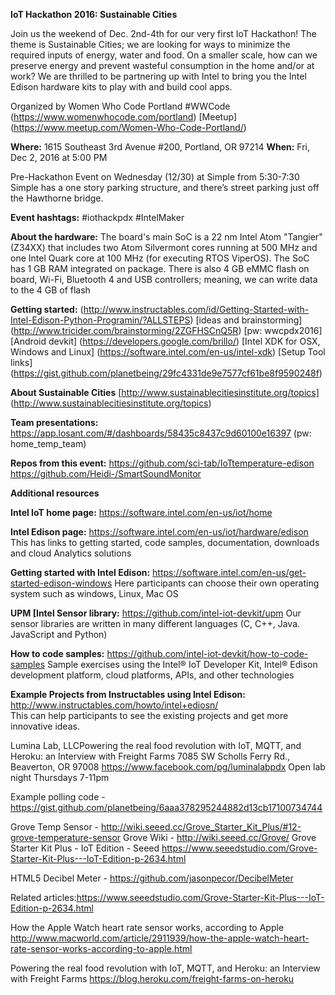 **IoT Hackathon 2016: Sustainable Cities**

Join us the weekend of Dec. 2nd-4th for our very first IoT Hackathon! 
The theme is Sustainable Cities; we are looking for ways to minimize 
the required inputs of energy, water and food. On a smaller scale, how 
can we preserve energy and prevent wasteful consumption in the home and/or 
at work? We are thrilled to be partnering up with Intel to bring you the 
Intel Edison hardware kits to play with and build cool apps.

Organized by Women Who Code Portland #WWCode
(https://www.womenwhocode.com/portland)
[Meetup] (https://www.meetup.com/Women-Who-Code-Portland/)

**Where:** 1615 Southeast 3rd Avenue #200, Portland, OR 97214
**When:** Fri, Dec 2, 2016 at 5:00 PM

Pre-Hackathon Event on Wednesday (12/30) at Simple from 5:30-7:30
Simple has a one story parking structure, and there’s street parking just off the Hawthorne bridge.

**Event hashtags:** #iothackpdx #IntelMaker

**About the hardware:**
The board's main SoC is a 22 nm Intel Atom "Tangier" (Z34XX) that includes two
Atom Silvermont cores running at 500 MHz and one Intel Quark core at 100 MHz 
(for executing RTOS ViperOS). The SoC has 1 GB RAM integrated on package. There 
is also 4 GB eMMC flash on board, Wi-Fi, Bluetooth 4 and USB controllers; meaning, 
we can write data to the 4 GB of flash

**Getting started:** 
(http://www.instructables.com/id/Getting-Started-with-Intel-Edison-Python-Programin/?ALLSTEPS)
[ideas and brainstorming] (http://www.tricider.com/brainstorming/2ZGFHSCnQ5R) [pw: wwcpdx2016]
[Android devkit] (https://developers.google.com/brillo/)
[Intel XDK for OSX, Windows and Linux] (https://software.intel.com/en-us/intel-xdk)
[Setup Tool links] (https://gist.github.com/planetbeing/29fc4331de9e7577cf61be8f9590248f)

**About Sustainable Cities**
[http://www.sustainablecitiesinstitute.org/topics] (http://www.sustainablecitiesinstitute.org/topics)

**Team presentations:** 
https://app.losant.com/#/dashboards/58435c8437c9d60100e16397 (pw: home_temp_team)

**Repos from this event:** 
https://github.com/sci-tab/IoTtemperature-edison
https://github.com/Heidi-/SmartSoundMonitor

**Additional resources**

**Intel IoT home page:** 
https://software.intel.com/en-us/iot/home

**Intel Edison page:** 
https://software.intel.com/en-us/iot/hardware/edison 
This has links to getting started, code samples, documentation, downloads and cloud Analytics solutions

**Getting started with Intel Edison:** 
https://software.intel.com/en-us/get-started-edison-windows 
Here participants can choose their own operating system such as windows, Linux, Mac OS

**UPM [Intel Sensor library:** 
https://github.com/intel-iot-devkit/upm 
Our sensor libraries are written in many different languages (C, C++, Java. JavaScript and Python)

**How to code samples:** 
https://github.com/intel-iot-devkit/how-to-code-samples 
Sample exercises using the Intel® IoT Developer Kit, Intel® Edison development platform, cloud platforms, APIs, and other technologies

**Example Projects from Instructables using Intel Edison:** 
http://www.instructables.com/howto/intel+ediosn/  
This can help participants to see the existing projects and get more innovative ideas.

Lumina Lab, LLCPowering the real food revolution with IoT, MQTT, and Heroku: an Interview with Freight Farms
7085 SW Scholls Ferry Rd., Beaverton, OR 97008
https://www.facebook.com/pg/luminalabpdx
Open lab night Thursdays 7-11pm

Example polling code - https://gist.github.com/planetbeing/6aaa378295244882d13cb17100734744

Grove Temp Sensor - http://wiki.seeed.cc/Grove_Starter_Kit_Plus/#12-grove-temperature-sensor
Grove Wiki - http://wiki.seeed.cc/Grove/
Grove Starter Kit Plus - IoT Edition - Seeed https://www.seeedstudio.com/Grove-Starter-Kit-Plus---IoT-Edition-p-2634.html

HTML5 Decibel Meter - https://github.com/jasonpecor/DecibelMeter

Related articles:https://www.seeedstudio.com/Grove-Starter-Kit-Plus---IoT-Edition-p-2634.html


How the Apple Watch heart rate sensor works, according to Apple
http://www.macworld.com/article/2911939/how-the-apple-watch-heart-rate-sensor-works-according-to-apple.html

Powering the real food revolution with IoT, MQTT, and Heroku: an Interview with Freight Farms
https://blog.heroku.com/freight-farms-on-heroku
